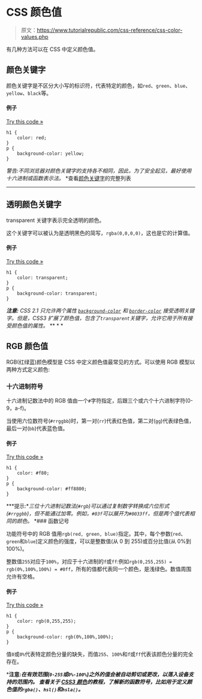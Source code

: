 # CSS 颜色值

> 原文：<https://www.tutorialrepublic.com/css-reference/css-color-values.php>

有几种方法可以在 CSS 中定义颜色值。

## 颜色关键字

颜色关键字是不区分大小写的标识符，代表特定的颜色，如`red`、`green`、`blue`、`yellow`、`black`等。

#### 例子

[Try this code »](../codelab.php?topic=css&file=color-keywords "Try this code using online Editor")

```
h1 {
    color: red;
}
p {
    background-color: yellow;
}
```

 *警告:不同浏览器对颜色关键字的支持各不相同，因此，为了安全起见，最好使用十六进制或函数表示法。*  *查看[颜色关键字](css-color-names.php)的完整列表

* * *

## 透明颜色关键字

transparent 关键字表示完全透明的颜色。

这个关键字可以被认为是透明黑色的简写，`rgba(0,0,0,0)`，这也是它的计算值。

#### 例子

[Try this code »](../codelab.php?topic=css&file=transparent-color-keyword "Try this code using online Editor")

```
h1 {
    color: transparent;
}
p {
    background-color: transparent;
}
```

 ***注意:** CSS 2.1 只允许两个属性 [`background-color`](css-background-color-property.php) 和 [`border-color`](css-border-color-property.php) 接受透明关键字。但是，CSS3 扩展了颜色值，包含了`transparent`关键字，允许它用于所有接受颜色值的属性。*  ** * *

## RGB 颜色值

RGB(红绿蓝)颜色模型是 CSS 中定义颜色值最常见的方式。可以使用 RGB 模型以两种方式定义颜色:

### 十六进制符号

十六进制记数法中的 RGB 值由一个`#`字符指定，后跟三个或六个十六进制字符(0-9，a-f)。

当使用六位数符号(`#rrggbb`)时，第一对(`rr`)代表红色值，第二对(`gg`)代表绿色值，最后一对(`bb`)代表蓝色值。

#### 例子

[Try this code »](../codelab.php?topic=css&file=rgb-color-hexadecimal-notation "Try this code using online Editor")

```
h1 {
    color: #f80;
}
p {
    background-color: #ff8800;
}
```

 ***提示:**三位十六进制记数法(`#rgb`)可以通过复制数字转换成六位形式(`#rrggbb`)，但不能通过加零。例如，`#03f`可以展开为`#0033ff`，但是两个值代表相同的颜色。*  *### 函数记号

功能符号中的 RGB 值用`rgb(red, green, blue)`指定。其中，每个参数(`red`、`green`和`blue`)定义颜色的强度，可以是整数值(从 0 到 255)或百分比值(从 0%到 100%)。

整数值`255`对应于`100%`，对应于十六进制的`f`或`ff`:例如`rgb(0,255,255) = rgb(0%,100%,100%) = #0ff`，所有的值都代表同一个颜色，是浅绿色。数值周围允许有空格。

#### 例子

[Try this code »](../codelab.php?topic=css&file=rgb-color-functional-notation "Try this code using online Editor")

```
h1 {
    color: rgb(0,255,255);
}
p {
    background-color: rgb(0%,100%,100%);
}
```

值`0`或`0%`代表特定颜色分量的缺失，而值`255`、`100%`和`f`或`ff`代表该颜色分量的完全存在。

 ***注意:**在有效范围(`0-255`或`0%-100%`)之外的值会被自动剪切或更改，以落入设备支持的范围内。*  *查看关于 [CSS3 颜色](../css-tutorial/css3-color.php)的教程，了解新的函数符号，比如用于定义颜色值的`rgba()`、`hsl()`和`hsla()`。****